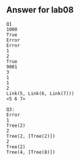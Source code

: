 ## Answer for lab08
```
Q1
1000
True
Error
Error
1
2
True
9001
3
1
1
2
Link(5, Link(6, Link(7)))
<5 6 7>

Q3:
Error
1
Tree(2)
2
Tree(2, [Tree(2)])
2
Tree(2)
Tree(4, [Tree(8)])
```